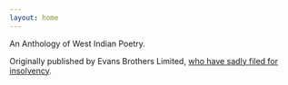 ```yaml
---
layout: home
---
```


An Anthology of West Indian Poetry.

Originally published by Evans Brothers Limited, [who have sadly filed for insolvency](https://find-and-update.company-information.service.gov.uk/company/00128615).
